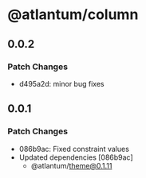 # @atlantum/column

## 0.0.2

### Patch Changes

-   d495a2d: minor bug fixes

## 0.0.1

### Patch Changes

-   086b9ac: Fixed constraint values
-   Updated dependencies [086b9ac]
    -   @atlantum/theme@0.1.11

